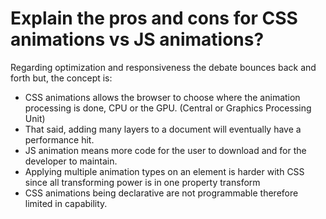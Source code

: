# Explain the pros and cons for CSS animations vs JS animations?

Regarding optimization and responsiveness the debate bounces back and forth but, the concept is:

- CSS animations allows the browser to choose where the animation processing is done, CPU or the GPU. (Central or Graphics Processing Unit)
- That said, adding many layers to a document will eventually have a performance hit.
- JS animation means more code for the user to download and for the developer to maintain.
- Applying multiple animation types on an element is harder with CSS since all transforming power is in one property transform
- CSS animations being declarative are not programmable therefore limited in capability.